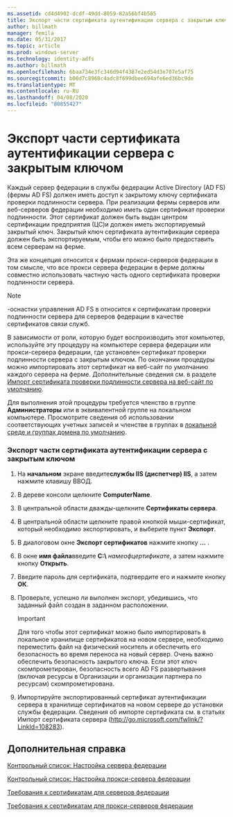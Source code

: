 ```yaml
---
ms.assetid: cd4d4902-dcdf-49dd-8059-82a56bf4b585
title: Экспорт части сертификата аутентификации сервера с закрытым ключом
author: billmath
manager: femila
ms.date: 05/31/2017
ms.topic: article
ms.prod: windows-server
ms.technology: identity-adfs
ms.author: billmath
ms.openlocfilehash: 6baa734e3fc346d94f4387e2ed54d3e707e5af75
ms.sourcegitcommit: b00d7c8968c4adc8f699dbee694afe6ed36bc9de
ms.translationtype: MT
ms.contentlocale: ru-RU
ms.lasthandoff: 04/08/2020
ms.locfileid: "80855427"
---
```

# <a name="export-the-private-key-portion-of-a-server-authentication-certificate"></a>Экспорт части сертификата аутентификации сервера с закрытым ключом

Каждый сервер федерации в службы федерации Active Directory (AD FS) \(фермы AD FS\) должен иметь доступ к закрытому ключу сертификата проверки подлинности сервера. При реализации фермы серверов или веб-серверов федерации необходимо иметь один сертификат проверки подлинности. Этот сертификат должен быть выдан центром сертификации предприятия \(ЦС\)и должен иметь экспортируемый закрытый ключ. Закрытый ключ сертификата аутентификации сервера должен быть экспортируемым, чтобы его можно было предоставить всем серверам на ферме.  
  
Эта же концепция относится к фермам прокси-серверов федерации в том смысле, что все прокси сервера федерации в ферме должны совместно использовать частную часть одного сертификата проверки подлинности сервера.  
  
> [!NOTE]  
> \-оснастки управления AD FS в относится к сертификатам проверки подлинности сервера для серверов федерации в качестве сертификатов связи служб.  
  
В зависимости от роли, которую будет воспроизводить этот компьютер, используйте эту процедуру на компьютере сервера федерации или прокси-сервера федерации, где установлен сертификат проверки подлинности сервера с закрытым ключом. По окончании процедуры можно импортировать этот сертификат на веб-сайт по умолчанию каждого сервера на ферме. Дополнительные сведения см. в разделе [Импорт сертификата проверки подлинности сервера на веб-сайт по умолчанию](Import-a-Server-Authentication-Certificate-to-the-Default-Web-Site.md).  
  
Для выполнения этой процедуры требуется членство в группе **Администраторы** или в эквивалентной группе на локальном компьютере.  Просмотрите сведения об использовании соответствующих учетных записей и членстве в группах в [локальной среде и группах домена по умолчанию](https://go.microsoft.com/fwlink/?LinkId=83477).   
  
### <a name="to-export-the-private-key-portion-of-a-server-authentication-certificate"></a>Экспорт части сертификата аутентификации сервера с закрытым ключом  
  
1. На **начальном** экране введите**службы IIS \(диспетчер\) IIS**, а затем нажмите клавишу ВВОД.  
  
2. В дереве консоли щелкните **ComputerName**.  
  
3. В центральной области дважды\-щелкните **Сертификаты сервера**.  
  
4. В центральной области щелкните правой кнопкой мыши\-сертификат, который необходимо экспортировать, и выберите пункт **Экспорт**.  
  
5. В диалоговом окне **Экспорт сертификатов** нажмите кнопку **…** .  
  
6. В окне **имя файла**введите **C:\\** <em>намеофцертификате</em>, а затем нажмите кнопку **Открыть**.  
  
7. Введите пароль для сертификата, подтвердите его и нажмите кнопку **ОК**.  
  
8. Проверьте, успешно ли выполнен экспорт, убедившись, что заданный файл создан в заданном расположении.  
  
   > [!IMPORTANT]  
   > Для того чтобы этот сертификат можно было импортировать в локальное хранилище сертификатов на новом сервере, необходимо переместить файл на физический носитель и обеспечить его безопасность во время переноса на новый сервер. Очень важно обеспечить безопасность закрытого ключа. Если этот ключ скомпрометирован, безопасность всего AD FS развертывания \(включая ресурсы в Организации и организации партнера по ресурсам\) скомпрометирована.  
  
9. Импортируйте экспортированный сертификат аутентификации сервера в хранилище сертификатов на новом сервере до установки службы федерации. Сведения об импорте сертификата см. в статьях Импорт сертификата сервера \([http:\/\/go.microsoft.com\/fwlink\/? LinkId\=108283](https://go.microsoft.com/fwlink/?LinkId=108283)\).  
  
## <a name="additional-references"></a>Дополнительная справка  
[Контрольный список: Настройка сервера федерации](Checklist--Setting-Up-a-Federation-Server.md)  
  
[Контрольный список: Настройка прокси-сервера федерации](Checklist--Setting-Up-a-Federation-Server-Proxy.md)  
  
[Требования к сертификатам для серверов федерации](https://technet.microsoft.com/library/dd807040.aspx)  
  
[Требования к сертификатам для прокси-серверов федерации](https://technet.microsoft.com/library/dd807054.aspx)  
  

